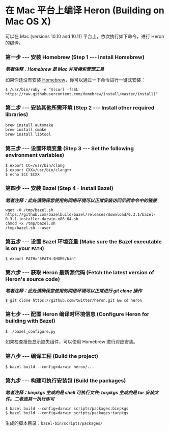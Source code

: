 # 在 Mac 平台上编译 Heron (Building on Mac OS X)

可以在 Mac (versions 10.10 and 10.11) 平台上，依次执行如下命令，进行 Heron 的编译。

### 第一步 --- 安装 Homebrew (Step 1 --- Install Homebrew)

***笔者注释：Homebrew 是 Mac 非常棒包管理工具***

如果你还没有安装 [Homebrew](http://brew.sh/)，你可以通过一下命令进行一键式安装：

```
$ /usr/bin/ruby -e "$(curl -fsSL https://raw.githubusercontent.com/Homebrew/install/master/install)"
```

### 第二步 --- 安装其他所需环境 (Step 2 --- Install other required libraries)

```bash
brew install automake
brew install cmake
brew install libtool
```

### 第三步 --- 设置环境变量 (Step 3 --- Set the following environment variables)

```
$ export CC=/usr/bin/clang
$ export CXX=/usr/bin/clang++
$ echo $CC $CXX
```

### 第四步 --- 安装 Bazel (Step 4 - Install Bazel)

***笔者注释：此处请确保您使用的网络环境可以正常安装访问示例命令中的链接***

```
wget -O /tmp/bazel.sh  https://github.com/bazelbuild/bazel/releases/download/0.3.1/bazel-0.3.1-installer-darwin-x86_64.sh
chmod +x /tmp/bazel.sh
/tmp/bazel.sh --user
```

### 第五步 --- 设置 Bazel 环境变量 (Make sure the Bazel executable is on your `PATH`)

```
$ export PATH="$PATH:$HOME/bin"
```

### 第六步 --- 获取 Heron 最新源代码 (Fetch the latest version of Heron's source code)

***笔者注释：此处请确保您使用的网络环境可以正常进行 git clone 操作***

```
$ git clone https://github.com/twitter/heron.git && cd heron
```

### 第七步 --- 配置 Heron 编译时环境信息 (Configure Heron for building with Bazel)

```
$ ./bazel_configure.py
```

如果检查报告显示缺失组件，可以使用 Homebrew 进行对应安装。

### 第八步 --- 编译工程 (Build the project)

```
$ bazel build --config=darwin heron/...
```

### 第九步 --- 构建可执行安装包 (Build the packages)

***笔者注释：binpkgs 生成的是 shell 可执行文件; tarpkgs 生成的是 tar 安装文件。二者选其一执行即可***

```
$ bazel build --config=darwin scripts/packages:binpkgs
$ bazel build --config=darwin scripts/packages:tarpkgs
```

生成的脚本目录：`bazel-bin/scripts/packages/`
